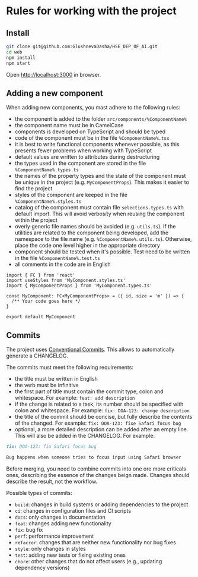 # Rules for working with the project

## Install

```bash
git clone git@github.com:GlushnevaDasha/HSE_DEP_OF_AI.git
cd web
npm install
npm start
```

Open [http://localhost:3000](http://localhost:3000) in browser.

## Adding a new component

When adding new components, you mast adhere to the following rules:

- the component is added to the folder `src/components/%ComponentName%`
- the component name must be in CamelCase
- components is developed on TypeScript and should be typed
- code of the component must be in the file `%ComponentName%.tsx`
- it is best to write functional components whenever possible, as this presents fewer problems when working with TypeScript
- default values are written to attributes during destructuring
- the types used in the component are stored in the file `%ComponentName%.types.ts`
- the names of the property types and the state of the component must be unique in the project (e.g. `MyComponentProps`). This makes it easier to find the project
- styles of the component are keeped in the file `%ComponentName%.styles.ts`
- catalog of the component must contain file `selections.types.ts` with default import. This will avoid verbosity when
  reusing the component within the project
- overly generic file names should be avoided (e.g. `utils.ts`). If the utilities are related to the component being
  developed, add the namespace to the file name (e.g. `%ComponentName%.utils.ts`). Otherwise, place the code one level
  higher in the appropriate directory
- component should be tested when it's possible. Test need to be written in the file `%ComponentName%.test.ts`
- all comments in the code are in English

```tsx
import { FC } from 'react'
import useStyles from 'MyComponent.styles.ts'
import { MyComponentProps } from 'MyComponent.types.ts'

const MyComponent: FC<MyComponentProps> = ({ id, size = 'm' }) => {
  /** Your code goes here */
}

export default MyComponent
```

## Commits

The project uses [Conventional Commits](https://www.conventionalcommits.org/en/v1.0.0-beta.4/). This allows to automatically generate a CHANGELOG.

The commits must meet the following requirements:

- the title must be written in English
- the verb must be infinitive
- the first part of title must contain the commit type, colon and whitespace. For example: `feat: add description`
- if the change is related to a task, its number should be specified with colon and whitespace. For example: `fix: DOA-123: change description`
- the title of the commit should be concise, but fully describe the contents of the changed. For example: `fix: DOA-123: fixe Safari focus bug`
- optional, a more detailed description can be added after an empty line. This will also be added in the CHANGELOG. For example:

```markdown
fix: DOA-123: fix Safari focus bug

Bug happens when someone tries to focus input using Safari browser
```

Before merging, you need to combine commits into one ore more criticals ones, describing the essence of the changes beign made. Changes should describe the result, not the workflow.

Possible types of commits:

- `build`: changes in build systems or adding dependencies to the project
- `ci`: changes in configuration files and CI scripts
- `docs`: only changes in documentation
- `feat`: changes adding new functionality
- `fix`: bug fix
- `perf`: performance improvement
- `refacror`: changes that are neither new functionality nor bug fixes
- `style`: only changes in styles
- `test`: adding new tests or fixing existing ones
- `chore`: other changes that do not affect users (e.g., updating dependency versions)
